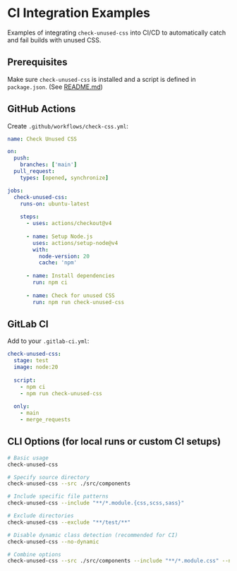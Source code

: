 # CI Integration Examples

Examples of integrating `check-unused-css` into CI/CD to automatically catch and fail builds with unused CSS.

## Prerequisites

Make sure `check-unused-css` is installed and a script is defined in `package.json`. (See [README.md](../README.md))

## GitHub Actions

Create `.github/workflows/check-css.yml`:

```yaml
name: Check Unused CSS

on:
  push:
    branches: ['main']
  pull_request:
    types: [opened, synchronize]

jobs:
  check-unused-css:
    runs-on: ubuntu-latest
    
    steps:
      - uses: actions/checkout@v4
      
      - name: Setup Node.js
        uses: actions/setup-node@v4
        with:
          node-version: 20
          cache: 'npm'
          
      - name: Install dependencies
        run: npm ci
        
      - name: Check for unused CSS
        run: npm run check-unused-css
```

## GitLab CI

Add to your `.gitlab-ci.yml`:

```yaml
check-unused-css:
  stage: test
  image: node:20
  
  script:
    - npm ci
    - npm run check-unused-css
    
  only:
    - main
    - merge_requests
```

## CLI Options (for local runs or custom CI setups)

```bash
# Basic usage
check-unused-css

# Specify source directory
check-unused-css --src ./src/components

# Include specific file patterns
check-unused-css --include "**/*.module.{css,scss,sass}"

# Exclude directories
check-unused-css --exclude "**/test/**"

# Disable dynamic class detection (recommended for CI)
check-unused-css --no-dynamic

# Combine options
check-unused-css --src ./src/components --include "**/*.module.css" --no-dynamic
```
